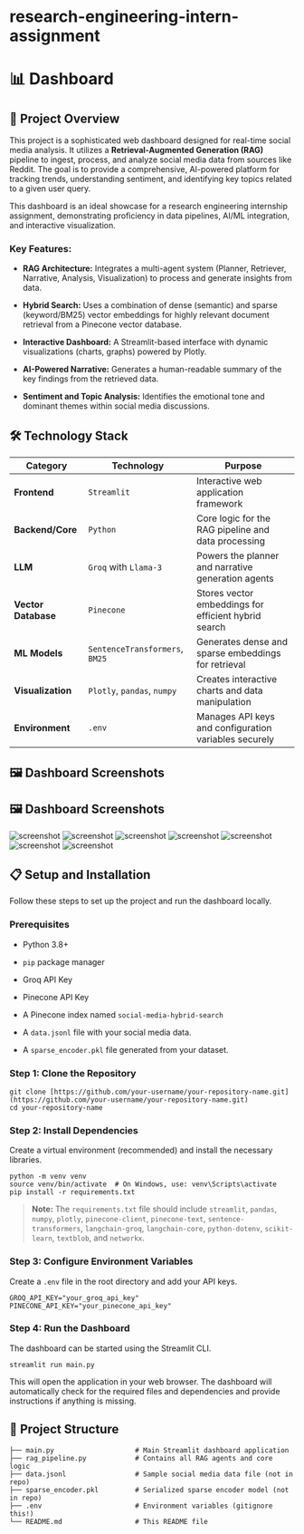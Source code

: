 # research-engineering-intern-assignment

# 📊  Dashboard

## 🚀 Project Overview

This project is a sophisticated web dashboard designed for real-time social media analysis. It utilizes a **Retrieval-Augmented Generation (RAG)** pipeline to ingest, process, and analyze social media data from sources like Reddit. The goal is to provide a comprehensive, AI-powered platform for tracking trends, understanding sentiment, and identifying key topics related to a given user query.

This dashboard is an ideal showcase for a research engineering internship assignment, demonstrating proficiency in data pipelines, AI/ML integration, and interactive visualization.

### Key Features:

* **RAG Architecture:** Integrates a multi-agent system (Planner, Retriever, Narrative, Analysis, Visualization) to process and generate insights from data.

* **Hybrid Search:** Uses a combination of dense (semantic) and sparse (keyword/BM25) vector embeddings for highly relevant document retrieval from a Pinecone vector database.

* **Interactive Dashboard:** A Streamlit-based interface with dynamic visualizations (charts, graphs) powered by Plotly.

* **AI-Powered Narrative:** Generates a human-readable summary of the key findings from the retrieved data.

* **Sentiment and Topic Analysis:** Identifies the emotional tone and dominant themes within social media discussions.

## 🛠️ Technology Stack

| Category | Technology | Purpose | 
| ----- | ----- | ----- | 
| **Frontend** | `Streamlit` | Interactive web application framework | 
| **Backend/Core** | `Python` | Core logic for the RAG pipeline and data processing | 
| **LLM** | `Groq` with `Llama-3` | Powers the planner and narrative generation agents | 
| **Vector Database** | `Pinecone` | Stores vector embeddings for efficient hybrid search | 
| **ML Models** | `SentenceTransformers`, `BM25` | Generates dense and sparse embeddings for retrieval | 
| **Visualization** | `Plotly`, `pandas`, `numpy` | Creates interactive charts and data manipulation | 
| **Environment** | `.env` | Manages API keys and configuration variables securely | 

## 🖼️ Dashboard Screenshots
## 🖼️ Dashboard Screenshots

![screenshot](images/Screenshot%202025-08-14%20230754.png)
![screenshot](images/Screenshot%202025-08-14%20230915.png)
![screenshot](images/Screenshot%202025-08-14%20230943.png)
![screenshot](images/Screenshot%202025-08-14%20231001.png)
![screenshot](images/Screenshot%202025-08-14%20231016.png)
![screenshot](images/Screenshot%202025-08-14%20231033.png)
![screenshot](images/Screenshot%202025-08-14%20231126.png)

## 📋 Setup and Installation

Follow these steps to set up the project and run the dashboard locally.

### Prerequisites

* Python 3.8+

* `pip` package manager

* Groq API Key

* Pinecone API Key

* A Pinecone index named `social-media-hybrid-search`

* A `data.jsonl` file with your social media data.

* A `sparse_encoder.pkl` file generated from your dataset.

### Step 1: Clone the Repository

```
git clone [https://github.com/your-username/your-repository-name.git](https://github.com/your-username/your-repository-name.git)
cd your-repository-name

```

### Step 2: Install Dependencies

Create a virtual environment (recommended) and install the necessary libraries.

```
python -m venv venv
source venv/bin/activate  # On Windows, use: venv\Scripts\activate
pip install -r requirements.txt

```

> **Note:** The `requirements.txt` file should include `streamlit`, `pandas`, `numpy`, `plotly`, `pinecone-client`, `pinecone-text`, `sentence-transformers`, `langchain-groq`, `langchain-core`, `python-dotenv`, `scikit-learn`, `textblob`, and `networkx`.

### Step 3: Configure Environment Variables

Create a `.env` file in the root directory and add your API keys.

```
GROQ_API_KEY="your_groq_api_key"
PINECONE_API_KEY="your_pinecone_api_key"

```

### Step 4: Run the Dashboard

The dashboard can be started using the Streamlit CLI.

```
streamlit run main.py

```

This will open the application in your web browser. The dashboard will automatically check for the required files and dependencies and provide instructions if anything is missing.

## 📁 Project Structure

```
├── main.py                    # Main Streamlit dashboard application
├── rag_pipeline.py            # Contains all RAG agents and core logic
├── data.jsonl                 # Sample social media data file (not in repo)
├── sparse_encoder.pkl         # Serialized sparse encoder model (not in repo)
├── .env                       # Environment variables (gitignore this!)
└── README.md                  # This README file

```

